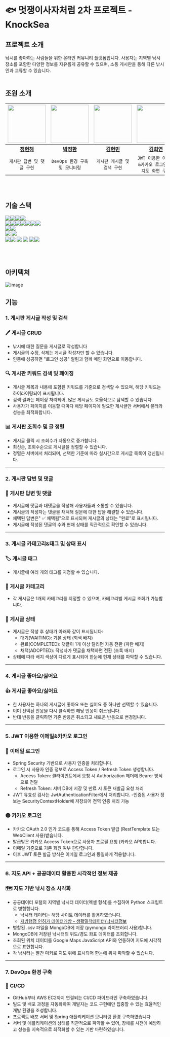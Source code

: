 # 🐟 멋쟁이사자처럼 2차 프로젝트 - KnockSea

## 프로젝트 소개

낚시를 좋아하는 사람들을 위한 온라인 커뮤니티 플랫폼입니다. 사용자는 지역별 낚시 장소를 포함한 다양한 정보를 자유롭게 공유할 수 있으며, 소통 게시판을 통해 다른 낚시인과 교류할 수 있습니다. 
<br><br>

## 조원 소개
| <img src="https://avatars.githubusercontent.com/u/49888727?v=4" width="120px"> | <img src="https://avatars.githubusercontent.com/u/6318827?v=4" width="120px"> | <img src="https://avatars.githubusercontent.com/u/155379997?v=4" width="120px"> | <img src="https://avatars.githubusercontent.com/u/62700196?v=4" width="120px"> | <img src="https://avatars.githubusercontent.com/u/132995507?v=4" width="120px"> |<img src="https://avatars.githubusercontent.com/u/201712860?v=4" width="120px">|
|:-------------------------------------------------------------------------------:|:-------------------------------------------------------------------------------:|:------------------------------------------------------------------------------:|:------------------------------------------------------------------------------:|:-------------------------------------------------------------------------------:|:--------------------------------------:|
|[**정현해**](https://github.com/gusgo200)|[**박정환**](https://github.com/juanpark)|[**김현민**](https://github.com/rlagusalsb)|[**김희연**]([https://github.com/Happy-Lotus](https://github.com/RE4LN4ME))|                     [**황승미**](https://github.com/Seungmi97)                     | [**문정환**](https://github.com/takonism) |
|`게시판 답변 및 댓글 구현`|`DevOps 환경 구축 및 모니터링`|`게시판 게시글 및 검색 구현`|`JWT 이용한 이메일&카카오 로그인 및 지도 화면 구현`|`게시글 카테고리&태그 및 상태 표시 구현`|`게시글 좋아요/싫어요 구현`|

<br><br>

## 기술 스택
<img src="https://img.shields.io/badge/JAVA-437291?style=for-the-badge&logo=OpenJDK&logoColor=white"/><img src="https://img.shields.io/badge/Spring Boot-6DB33F?style=for-the-badge&logo=SpringBoot&logoColor=white"/><img src="https://img.shields.io/badge/Spring Security-6DB33F?style=for-the-badge&logo=SpringSecurity&logoColor=white"/><img src="https://img.shields.io/badge/JWT-000000?style=for-the-badge&logo=jsonwebtokens&logoColor=white"/><br>
<img src="https://img.shields.io/badge/Apache Maven-C71A36?style=for-the-badge&logo=ApacheMaven&logoColor=white"/><img src="https://img.shields.io/badge/Jenkins-D24939?style=for-the-badge&logo=Jenkins&logoColor=white"/><img src="https://img.shields.io/badge/Docker-2496ED?style=for-the-badge&logo=Docker&logoColor=white"/><img src="https://img.shields.io/badge/NGINX-009639?style=for-the-badge&logo=NGINX&logoColor=white"/><img src="https://img.shields.io/badge/Grafana-F46800?style=for-the-badge&logo=Grafana&logoColor=white"/><img src="https://img.shields.io/badge/Prometheus-E6522C?style=for-the-badge&logo=Prometheus&logoColor=white"/><img src="https://img.shields.io/badge/amazon aws-232F3E?style=for-the-badge&logo=amazonaws&logoColor=white"> <br>
<img src="https://img.shields.io/badge/MySQL-4479A1?style=for-the-badge&logo=MySQL&logoColor=white"/><img src="https://img.shields.io/badge/MongoDB-47A248?style=for-the-badge&logo=MongoDB&logoColor=white"/><br>
<img src="https://img.shields.io/badge/Thymeleaf-005F0F?style=for-the-badge&logo=Thymeleaf&logoColor=white"/> <img src="https://img.shields.io/badge/JavaScript-F7DF1E?style=for-the-badge&logo=JavaScript&logoColor=white"/> <br>
<img src="https://img.shields.io/badge/figma-F24E1E?style=for-the-badge&logo=Figma&logoColor=white"/><img src="https://img.shields.io/badge/Intellij IDEA-000000?style=for-the-badge&logo=IntellijIDEA&logoColor=white"/> <img src="https://img.shields.io/badge/github-181717?style=for-the-badge&logo=GitHub&logoColor=white"/> <img src="https://img.shields.io/badge/Notion-000000?style=for-the-badge&logo=Notion&logoColor=white"/> <img src="https://img.shields.io/badge/Google Maps API-4285F4?style=for-the-badge&logo=GoogleMaps&logoColor=white"/><img src="https://img.shields.io/badge/KAKAO-FFCD00?style=for-the-badge&logo=KAKAO&logoColor=white"/><br>


<br><br>

## 아키텍처
![image](https://github.com/user-attachments/assets/b002d2e8-be34-4b93-91dc-750a0bdfa54b)


## 기능
### 1. 게시판 게시글 작성 및 검색 

### 🖊️ 게시글 CRUD <br>
- 낚시에 대한 질문을 게시글로 작성합니다
- 게시글의 수정, 삭제는 게시글 작성자만 할 수 있습니다.
- 인증에 성공하면 "로그인 성공" 알림과 함께 메인 화면으로 이동합니다.

### 🔍  게시판 키워드 검색 및 페이징 <br>
- 게시글 제목과 내용에 포함된 키워드를 기준으로 검색할 수 있으며, 해당 키워드는 하이라이팅되어 표시됩니다.
- 검색 결과는 페이징 처리되어, 많은 게시글도 효율적으로 탐색할 수 있습니다.
- 사용자가 페이지를 이동할 때마다 해당 페이지에 필요한 게시글만 서버에서 불러와 성능을 최적화합니다.

### 📊 게시판 조회수 및 글 정렬 <br>
- 게시글 클릭 시 조회수가 자동으로 증가합니다.
- 최신순, 조회수순으로 게시글을 정렬할 수 있습니다.
- 정렬은 서버에서 처리되며, 선택한 기준에 따라 실시간으로 게시글 목록이 갱신됩니다.

---

### 2. 게시판 답변 및 댓글

### 💬 게시판 답변 및 댓글 <br>
- 게시글에 댓글과 대댓글을 작성해 사용자들과 소통할 수 있습니다.
- 게시글의 작성자는 댓글을 채택해 질문에 대한 답을 해결할 수 있습니다.
- 채택된 답변은" ✅ 체택됨"으로 표시되며 게시글의 상태는 "완료"로 표시됩니다.
- 게시글에 작성된 댓글의 수와 현재 상태를 직관적으로 확인할 수 있습니다.


---

### 3. 게시글 카테고리&태그 및 상태 표시
### 🏷  게시글 태그
- 게시글에 여러 개의 태그를 지정할 수 있습니다.


### 📂 게시글 카테고리
- 각 게시글은 1개의 카테고리를 지정할 수 있으며, 카테고리별 게시글 조회가 가능합니다.


### 📌 게시글 상태
- 게시글은 작성 후 상태가 아래와 같이 표시됩니다:
   - 대기(WAITING): 기본 상태 (회색 배지)
   - 완료(COMPLETED): 댓글이 1개 이상 달리면 자동 전환 (파란 배지)
   - 채택(ADOPTED): 작성자가 댓글을 채택하면 전환 (초록 배지)
- 상태에 따라 배지 색상이 다르게 표시되어 한눈에 현재 상태를 파악할 수 있습니다.

---

### 4. 게시글 좋아요/싫어요 

### 👍 게시글 좋아요/싫어요
- 한 사용자는 하나의 게시글에 좋아요 또는 싫어요 중 하나만 선택할 수 있습니다.
- 이미 선택된 반응을 다시 클릭하면 해당 반응이 취소됩니다.
- 반대 반응을 클릭하면 기존 반응은 취소되고 새로운 반응으로 변경됩니다.

---

### 5. JWT 이용한 이메일&카카오 로그인
### 📧 이메일 로그인
- Spring Security 기반으로 사용자 인증을 처리합니다.
- 로그인 시 사용자 인증 정보로 Access Token / Refresh Token 생성합니다.
  - Access Token: 클라이언트에서 요청 시 Authorization 헤더에 Bearer 방식으로 전달
  - Refresh Token: 서버 DB에 저장 및 만료 시 토큰 재발급 요청 처리
- JWT 유효성 검사는 JwtAuthenticationFilter에서 처리합니다. 
-인증된 사용자 정보는 SecurityContextHolder에 저장되어 전역 인증 처리 가능

### 🟡 카카오 로그인

- 카카오 OAuth 2.0 인가 코드를 통해 Access Token 발급 (RestTemplate 또는 WebClient 사용)받습니다.  
- 발급받은 카카오 Access Token으로 사용자 프로필 요청 (카카오 API)합니다.
- 이메일 기준으로 기존 회원 여부 판단합니다.
- 이후 JWT 토큰 발급 방식은 이메일 로그인과 동일하게 적용합니다.

---


### 6. 지도 API + 공공데이터 활용한 시각적인 정보 제공
### 🗺️ 지도 기반 낚시 장소 시각화
- 공공데이터 포털의 지역별 낚시터 데이터(엑셀 형식)를 수집하여 Python 스크립트로 병합합니다.
  - 낚시터 데이터는 해당 사이트 데이터를 활용하였습니다. 
  - [지방행정
    인허가 데이터개방 - 생활밀착데이터/낚시터정보](https://www.localdata.go.kr/lif/lifeCtacDataView.do?opnEtcSvcId=12_04_10_E)
- 병합된 .csv 파일을 MongoDB에 저장 (pymongo 라이브러리 사용)합니다. 
- MongoDB에 저장된 낚시터의 위도/경도 좌표 데이터를 조회합니다.
- 조회된 위치 데이터를 Google Maps JavaScript API와 연동하여 지도에 시각적으로 표현합니다.
- 각 낚시터는 빨간 마커로 지도 위에 표시되어 한눈에 위치 파악할 수 있습니다.

---

### 7. DevOps 환경 구축
### 🚀 CI/CD
- GitHub부터 AWS EC2까지 연결되는 CI/CD 파이프라인 구축하였습니다.
- 빌드 및 배포 과정을 자동화하여 개발자는 코드 구현에만 집중할 수 있는 효율적인 개발 환경을 조성합니다.
- 프로젝트 배포 서버 및 Spring 애플리케이션 모니터링 환경 구축하였습니다
- 서버 및 애플리케이션의 상태를 직관적으로 파악할 수 있어, 장애를 사전에 예방하고 성능을 지속적으로 최적화할 수 있는 기반 마련하였습니다.

<br>
<br>
<br>
